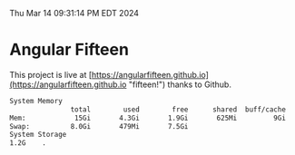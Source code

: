 Thu Mar 14 09:31:14 PM EDT 2024

# Angular Fifteen


This project is live at [https://angularfifteen.github.io](https://angularfifteen.github.io "fifteen!") thanks to Github.

```bash
System Memory
               total        used        free      shared  buff/cache   available
Mem:            15Gi       4.3Gi       1.9Gi       625Mi         9Gi        10Gi
Swap:          8.0Gi       479Mi       7.5Gi
System Storage
1.2G	.
```
```bash
